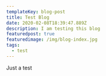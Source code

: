 ```yaml
---
templateKey: blog-post
title: Test Blog
date: 2020-02-08T18:39:47.889Z
description: I am testing this blog
featuredpost: true
featuredimage: /img/blog-index.jpg
tags:
  - test
---
```

Just a test
